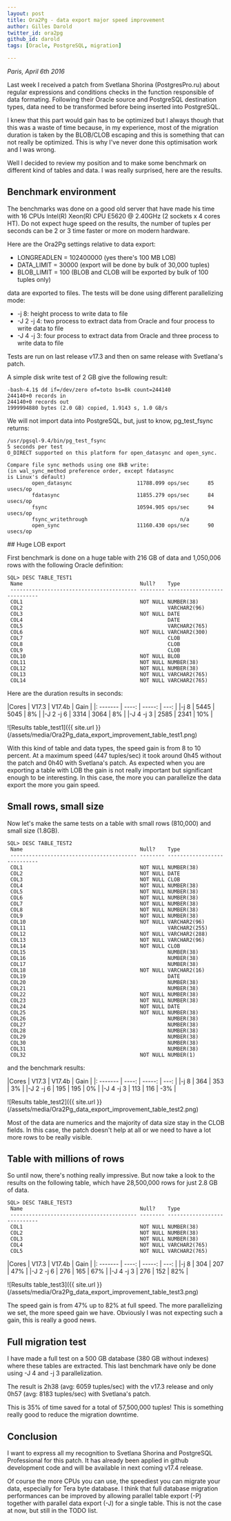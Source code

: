 ```yaml
---
layout: post
title: Ora2Pg - data export major speed improvement
author: Gilles Darold
twitter_id: ora2pg
github_id: darold
tags: [Oracle, PostgreSQL, migration]

---
```

*Paris, April 6th 2016*

Last week I received a patch from Svetlana Shorina (PostgresPro.ru) about
regular expressions and conditions checks in the function responsible of
data formating. Following their Oracle source and PostgreSQL destination
types, data need to be transformed before being inserted into PostgreSQL.

I knew that this part would gain has to be optimized but I always though
that this was a waste of time because, in my experience, most of the migration
duration is taken by the BLOB/CLOB escaping and this is something that can
not really be optimized. This is why I've never done this optimisation work
and I was wrong.

Well I decided to review my position and to make some benchmark on different
kind of tables and data. I was really surprised, here are the results.

<!--MORE-->

## Benchmark environment

The benchmarks was done on a good old server that have made his time with 16 CPUs
Intel(R) Xeon(R) CPU E5620 @ 2.40GHz (2 sockets x 4 cores HT). Do not expect
huge speed on the results, the number of tuples per seconds can be 2 or 3 time
faster or more on modern hardware.

Here are the Ora2Pg settings relative to data export:

* LONGREADLEN = 102400000 (yes there's 100 MB LOB)
* DATA_LIMIT = 30000 (export will be done by bulk of 30,000 tuples)
* BLOB_LIMIT = 100 (BLOB and CLOB will be exported by bulk of 100 tuples only)

data are exported to files. The tests will be done using different parallelizing
mode:

* -j 8: height process to write data to file
* -J 2 -j 4: two process to extract data from Oracle and four process to write data to file
* -J 4 -j 3: four process to extract data from Oracle and three process to write data to file

Tests are run on last release v17.3 and then on same release with Svetlana's patch.

A simple disk write test of 2 GB give the following result:

```
-bash-4.1$ dd if=/dev/zero of=toto bs=8k count=244140
244140+0 records in
244140+0 records out
1999994880 bytes (2.0 GB) copied, 1.9143 s, 1.0 GB/s
```

We will not import data into PostgreSQL, but, just to know, pg_test_fsync
returns:

```
/usr/pgsql-9.4/bin/pg_test_fsync
5 seconds per test
O_DIRECT supported on this platform for open_datasync and open_sync.

Compare file sync methods using one 8kB write:
(in wal_sync_method preference order, except fdatasync
is Linux's default)
        open_datasync                     11788.099 ops/sec      85 usecs/op
        fdatasync                         11855.279 ops/sec      84 usecs/op
        fsync                             10594.905 ops/sec      94 usecs/op
        fsync_writethrough                              n/a
        open_sync                         11160.430 ops/sec      90 usecs/op
```


## Huge LOB export

First benchmark is done on a huge table with 216 GB of data and 1,050,006 rows
with the following Oracle definition:

```
SQL> DESC TABLE_TEST1
 Name                                      Null?    Type
 ----------------------------------------- -------- ----------------------------
 COL1                                      NOT NULL NUMBER(38)
 COL2                                               VARCHAR2(96)
 COL3                                      NOT NULL DATE
 COL4                                               DATE
 COL5                                               VARCHAR2(765)
 COL6                                      NOT NULL VARCHAR2(300)
 COL7                                               CLOB
 COL8                                               CLOB
 COL9                                               CLOB
 COL10                                     NOT NULL BLOB
 COL11                                     NOT NULL NUMBER(38)
 COL12                                     NOT NULL NUMBER(38)
 COL13                                     NOT NULL VARCHAR2(765)
 COL14                                     NOT NULL VARCHAR2(765)
```

Here are the duration results in seconds:

|Cores     | V17.3 | V17.4b | Gain |
|: ------- | ----: | -----: | ---: |
|-j 8      |  5445 |  5045  |   8% |
|-J 2 -j 6 |  3314 |  3064  |   8% |
|-J 4 -j 3 |  2585 |  2341  |  10% |

![Results table_test1]({{ site.url }}(/assets/media/Ora2Pg_data_export_improvement_table_test1.png)

With this kind of table and data types, the speed gain is from 8 to 10 percent.
At a maximum speed (447 tuples/sec) it took around 0h45 without the patch and
0h40 with Svetlana's patch. As expected when you are exporting a table with LOB
the gain is not really important but significant enough to be interesting. In
this case, the more you can parallelize the data export the more you gain speed.


## Small rows, small size

Now let's make the same tests on a table with small rows (810,000) and small
size (1.8GB).

```
SQL> DESC TABLE_TEST2
 Name                                      Null?    Type
 ----------------------------------------- -------- ----------------------------
 COL1                                      NOT NULL NUMBER(38)
 COL2                                      NOT NULL DATE
 COL3                                      NOT NULL CLOB
 COL4                                      NOT NULL NUMBER(38)
 COL5                                      NOT NULL NUMBER(38)
 COL6                                      NOT NULL NUMBER(38)
 COL7                                      NOT NULL NUMBER(38)
 COL8                                      NOT NULL NUMBER(38)
 COL9                                      NOT NULL NUMBER(38)
 COL10                                     NOT NULL VARCHAR2(96)
 COL11                                              VARCHAR2(255)
 COL12                                     NOT NULL VARCHAR2(288)
 COL13                                     NOT NULL VARCHAR2(96)
 COL14                                     NOT NULL CLOB
 COL15                                              NUMBER(38)
 COL16                                              NUMBER(38)
 COL17                                              NUMBER(38)
 COL18                                     NOT NULL VARCHAR2(16)
 COL19                                              DATE
 COL20                                              NUMBER(38)
 COL21                                              NUMBER(38)
 COL22                                     NOT NULL NUMBER(38)
 COL23                                     NOT NULL NUMBER(38)
 COL24                                     NOT NULL DATE
 COL25                                     NOT NULL NUMBER(38)
 COL26                                              NUMBER(38)
 COL27                                              NUMBER(38)
 COL28                                              NUMBER(38)
 COL29                                              NUMBER(38)
 COL30                                              NUMBER(38)
 COL31                                              NUMBER(38)
 COL32                                     NOT NULL NUMBER(1)
```

and the benchmark results:

|Cores     | V17.3 | V17.4b | Gain |
|: ------- | ----: | -----: | ---: |
|-j 8      |   364 |   353  |   3% |
|-J 2 -j 6 |   195 |   195  |   0% |
|-J 4 -j 3 |   113 |   116  |  -3% |

![Results table_test2]({{ site.url }}(/assets/media/Ora2Pg_data_export_improvement_table_test2.png)

Most of the data are numerics and the majority of data size stay in the
CLOB fields. In this case, the patch doesn't help at all or we need to
have a lot more rows to be really visible.


## Table with millions of rows

So until now, there's nothing really impressive. But now take a look to the
results on the following table, which have 28,500,000 rows for just 2.8 GB
of data.

```
SQL> DESC TABLE_TEST3
 Name                                      Null?    Type
 ----------------------------------------- -------- ----------------------------
 COL1                                      NOT NULL NUMBER(38)
 COL2                                      NOT NULL NUMBER(38)
 COL3                                      NOT NULL NUMBER(38)
 COL4                                      NOT NULL VARCHAR2(765)
 COL5                                      NOT NULL VARCHAR2(765)
```

|Cores     | V17.3 | V17.4b | Gain |
|: ------- | ----: | -----: | ---: |
|-j 8      |   304 |   207  |  47% |
|-J 2 -j 6 |   276 |   165  |  67% |
|-J 4 -j 3 |   276 |   152  |  82% |

![Results table_test3]({{ site.url }}(/assets/media/Ora2Pg_data_export_improvement_table_test3.png)

The speed gain is from 47% up to 82% at full speed. The more parallelizing we
set, the more speed gain we have. Obviously I was not expecting such a gain,
this is really a good news.

## Full migration test

I have made a full test on a 500 GB database (380 GB without indexes) where
these tables are extracted. This last benchmark have only be done using -J 4
and -j 3 parallelization.

The result is 2h38 (avg: 6059 tuples/sec) with the v17.3 release and only 0h57
(avg: 8183 tuples/sec) with Svetlana's patch.

This is 35% of time saved for a total of 57,500,000 tuples! This is something
really good to reduce the migration downtime.


## Conclusion

I want to express all my recognition to Svetlana Shorina and PostgreSQL Professional
for this patch. It has already been applied in github development code and will
be available in next coming v17.4 release.

Of course the more CPUs you can use, the speediest you can migrate your data, especially
for Tera byte database. I think that full database migration performances can be improved
by allowing parallel table export (-P) together with parallel data export (-J) for a single
table. This is not the case at now, but still in the TODO list.


